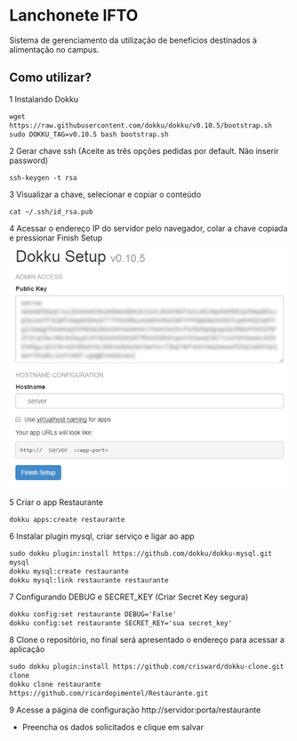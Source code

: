 # Lanchonete IFTO

Sistema de gerenciamento da utilização de beneficios destinados à alimentação no campus.


## Como utilizar?
1 Instalando Dokku
```console
wget https://raw.githubusercontent.com/dokku/dokku/v0.10.5/bootstrap.sh
sudo DOKKU_TAG=v0.10.5 bash bootstrap.sh
```

2 Gerar chave ssh (Aceite as três opções pedidas por default. Não inserir password)
```console
ssh-keygen -t rsa
```

3 Visualizar a chave, selecionar e copiar o conteúdo
```console
cat ~/.ssh/id_rsa.pub
```

4 Acessar o endereço IP do servidor pelo navegador, colar a chave copiada e pressionar Finish Setup
![Print1](contrib/dokkuprint1.png)

5 Criar o app Restaurante
```console
dokku apps:create restaurante
```

6 Instalar plugin mysql, criar serviço e ligar ao app
```console
sudo dokku plugin:install https://github.com/dokku/dokku-mysql.git mysql
dokku mysql:create restaurante
dokku mysql:link restaurante restaurante
```

7 Configurando DEBUG e SECRET_KEY (Criar Secret Key segura)
```console
dokku config:set restaurante DEBUG='False'
dokku config:set restaurante SECRET_KEY='sua secret_key'
```

8 Clone o repositório, no final será apresentado o endereço para acessar a aplicação
```console
sudo dokku plugin:install https://github.com/crisward/dokku-clone.git clone
dokku clone restaurante https://github.com/ricardopimentel/Restaurante.git
```

9 Acesse a página de configuração http://servidor:porta/restaurante

- Preencha os dados solicitados e clique em salvar